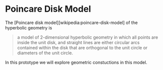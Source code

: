 # Poincare Disk Model
The [Poincare disk model][wikipedia:poincare-disk-model] of the hyperbolic geometry is

> a model of 2-dimensional hyperbolic geometry in which all points are inside the unit disk, and straight lines are either circular arcs contained within the disk that are orthogonal to the unit circle or diameters of the unit circle.

In this prototype we will explore geometric constuctions in this model.

[wikipedia:poincare-model]: https://en.wikipedia.org/wiki/Poincar%C3%A9_disk_model

